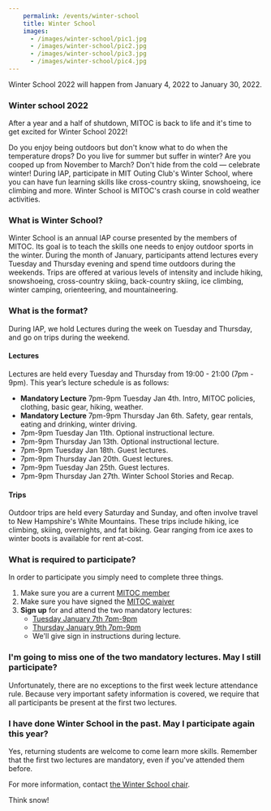 ```yaml
---
    permalink: /events/winter-school
    title: Winter School
    images:
      - /images/winter-school/pic1.jpg
      - /images/winter-school/pic2.jpg
      - /images/winter-school/pic3.jpg
      - /images/winter-school/pic4.jpg
---
```


<div class="jumbotron" markdown="1">

Winter School 2022 will happen from January 4, 2022 to January 30, 2022.

</div>

### Winter school 2022

After a year and a half of shutdown, MITOC is back to life and it's time to get excited for Winter School 2022!

Do you enjoy being outdoors but don't know what to do when the temperature drops? Do you live for summer but suffer in winter? Are you cooped up from November to March? Don't hide from the cold — celebrate winter! During IAP, participate in MIT Outing Club's Winter School, where you can have fun learning skills like cross-country skiing, snowshoeing, ice climbing and more. Winter School is MITOC's crash course in cold weather activities.

### What is Winter School?

Winter School is an annual IAP course presented by the members of MITOC. Its goal is to teach the skills one needs to enjoy outdoor sports in the winter. During the month of January, participants attend lectures every Tuesday and Thursday evening and spend time outdoors during the weekends. Trips are offered at various levels of intensity and include hiking, snowshoeing, cross-country skiing, back-country skiing, ice climbing, winter camping, orienteering, and mountaineering.

### What is the format?

During IAP, we hold Lectures during the week on Tuesday and Thursday, and go on trips during the weekend.

#### Lectures

Lectures are held every Tuesday and Thursday from 19:00 - 21:00 (7pm - 9pm). This year’s lecture schedule is as follows:

- **Mandatory Lecture** 7pm-9pm Tuesday Jan 4th. Intro, MITOC policies, clothing, basic gear, hiking, weather.
- **Mandatory Lecture** 7pm-9pm Thursday Jan 6th. Safety, gear rentals, eating and drinking, winter driving.
- 7pm-9pm Tuesday Jan 11th. Optional instructional lecture.
- 7pm-9pm Thursday Jan 13th. Optional instructional lecture.
- 7pm-9pm Tuesday Jan 18th. Guest lectures.
- 7pm-9pm Thursday Jan 20th. Guest lectures.
- 7pm-9pm Tuesday Jan 25th. Guest lectures.
- 7pm-9pm Thursday Jan 27th. Winter School Stories and Recap.

#### Trips


Outdoor trips are held every Saturday and Sunday, and often involve travel to New Hampshire's White Mountains. These trips include hiking, ice climbing, skiing, overnights, and fat biking. Gear ranging from ice axes to winter boots is available for rent at-cost.

### What is required to participate?

In order to participate you simply need to complete three things.

1.  Make sure you are a current [MITOC member](https://mitoc-trips.mit.edu/profile/membership/)
2.  Make sure you have signed the [MITOC waiver](https://mitoc-trips.mit.edu/profile/waiver/)
3.  **Sign up** for and attend the two mandatory lectures:
    *   [Tuesday January 7th 7pm-9pm](https://mitoc-trips.mit.edu/trips/1425/) <!--MIT Room 26-100](https://whereis.mit.edu?q=26-100)-->
    *   [Thursday January 9th 7pm-9pm](https://mitoc-trips.mit.edu/trips/1426/) <!-- MIT [Room 26-100](https://whereis.mit.edu?q=26-100)-->
    *   We'll give sign in instructions during lecture.

### I'm going to miss one of the two mandatory lectures. May I still participate?

Unfortunately, there are no exceptions to the first week lecture attendance rule. Because very important safety information is covered, we require that all participants be present at the first two lectures.

### I have done Winter School in the past. May I participate again this year?

Yes, returning students are welcome to come learn more skills. Remember that the first two lectures are mandatory, even if you've attended them before.

For more information, contact [the Winter School chair](mailto:ws-chair@mit.edu).

Think snow!
